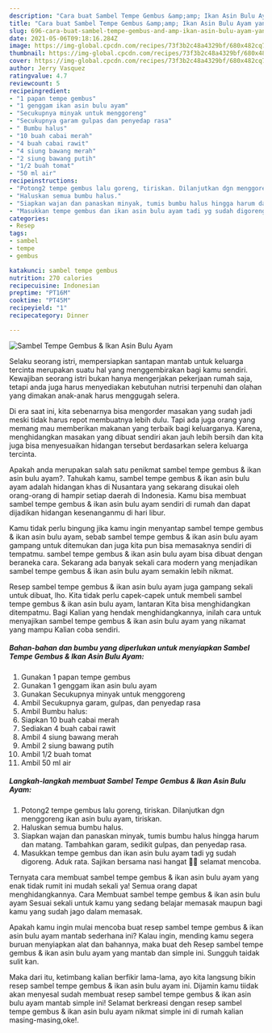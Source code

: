 ```yaml
---
description: "Cara buat Sambel Tempe Gembus &amp;amp; Ikan Asin Bulu Ayam yang enak dan Mudah Dibuat"
title: "Cara buat Sambel Tempe Gembus &amp;amp; Ikan Asin Bulu Ayam yang enak dan Mudah Dibuat"
slug: 696-cara-buat-sambel-tempe-gembus-and-amp-ikan-asin-bulu-ayam-yang-enak-dan-mudah-dibuat
date: 2021-05-06T09:18:16.284Z
image: https://img-global.cpcdn.com/recipes/73f3b2c48a4329bf/680x482cq70/sambel-tempe-gembus-ikan-asin-bulu-ayam-foto-resep-utama.jpg
thumbnail: https://img-global.cpcdn.com/recipes/73f3b2c48a4329bf/680x482cq70/sambel-tempe-gembus-ikan-asin-bulu-ayam-foto-resep-utama.jpg
cover: https://img-global.cpcdn.com/recipes/73f3b2c48a4329bf/680x482cq70/sambel-tempe-gembus-ikan-asin-bulu-ayam-foto-resep-utama.jpg
author: Jerry Vasquez
ratingvalue: 4.7
reviewcount: 5
recipeingredient:
- "1 papan tempe gembus"
- "1 genggam ikan asin bulu ayam"
- "Secukupnya minyak untuk menggoreng"
- "Secukupnya garam gulpas dan penyedap rasa"
- " Bumbu halus"
- "10 buah cabai merah"
- "4 buah cabai rawit"
- "4 siung bawang merah"
- "2 siung bawang putih"
- "1/2 buah tomat"
- "50 ml air"
recipeinstructions:
- "Potong2 tempe gembus lalu goreng, tiriskan. Dilanjutkan dgn menggoreng ikan asin bulu ayam, tiriskan."
- "Haluskan semua bumbu halus."
- "Siapkan wajan dan panaskan minyak, tumis bumbu halus hingga harum dan matang. Tambahkan garam, sedikit gulpas, dan penyedap rasa."
- "Masukkan tempe gembus dan ikan asin bulu ayam tadi yg sudah digoreng. Aduk rata. Sajikan bersama nasi hangat 🥰😍 selamat mencoba."
categories:
- Resep
tags:
- sambel
- tempe
- gembus

katakunci: sambel tempe gembus 
nutrition: 270 calories
recipecuisine: Indonesian
preptime: "PT16M"
cooktime: "PT45M"
recipeyield: "1"
recipecategory: Dinner

---
```



![Sambel Tempe Gembus &amp; Ikan Asin Bulu Ayam](https://img-global.cpcdn.com/recipes/73f3b2c48a4329bf/680x482cq70/sambel-tempe-gembus-ikan-asin-bulu-ayam-foto-resep-utama.jpg)

Selaku seorang istri, mempersiapkan santapan mantab untuk keluarga tercinta merupakan suatu hal yang menggembirakan bagi kamu sendiri. Kewajiban seorang istri bukan hanya mengerjakan pekerjaan rumah saja, tetapi anda juga harus menyediakan kebutuhan nutrisi terpenuhi dan olahan yang dimakan anak-anak harus menggugah selera.

Di era  saat ini, kita sebenarnya bisa mengorder masakan yang sudah jadi meski tidak harus repot membuatnya lebih dulu. Tapi ada juga orang yang memang mau memberikan makanan yang terbaik bagi keluarganya. Karena, menghidangkan masakan yang dibuat sendiri akan jauh lebih bersih dan kita juga bisa menyesuaikan hidangan tersebut berdasarkan selera keluarga tercinta. 



Apakah anda merupakan salah satu penikmat sambel tempe gembus &amp; ikan asin bulu ayam?. Tahukah kamu, sambel tempe gembus &amp; ikan asin bulu ayam adalah hidangan khas di Nusantara yang sekarang disukai oleh orang-orang di hampir setiap daerah di Indonesia. Kamu bisa membuat sambel tempe gembus &amp; ikan asin bulu ayam sendiri di rumah dan dapat dijadikan hidangan kesenanganmu di hari libur.

Kamu tidak perlu bingung jika kamu ingin menyantap sambel tempe gembus &amp; ikan asin bulu ayam, sebab sambel tempe gembus &amp; ikan asin bulu ayam gampang untuk ditemukan dan juga kita pun bisa memasaknya sendiri di tempatmu. sambel tempe gembus &amp; ikan asin bulu ayam bisa dibuat dengan beraneka cara. Sekarang ada banyak sekali cara modern yang menjadikan sambel tempe gembus &amp; ikan asin bulu ayam semakin lebih nikmat.

Resep sambel tempe gembus &amp; ikan asin bulu ayam juga gampang sekali untuk dibuat, lho. Kita tidak perlu capek-capek untuk membeli sambel tempe gembus &amp; ikan asin bulu ayam, lantaran Kita bisa menghidangkan ditempatmu. Bagi Kalian yang hendak menghidangkannya, inilah cara untuk menyajikan sambel tempe gembus &amp; ikan asin bulu ayam yang nikamat yang mampu Kalian coba sendiri.

<!--inarticleads1-->

##### Bahan-bahan dan bumbu yang diperlukan untuk menyiapkan Sambel Tempe Gembus &amp; Ikan Asin Bulu Ayam:

1. Gunakan 1 papan tempe gembus
1. Gunakan 1 genggam ikan asin bulu ayam
1. Gunakan Secukupnya minyak untuk menggoreng
1. Ambil Secukupnya garam, gulpas, dan penyedap rasa
1. Ambil  Bumbu halus:
1. Siapkan 10 buah cabai merah
1. Sediakan 4 buah cabai rawit
1. Ambil 4 siung bawang merah
1. Ambil 2 siung bawang putih
1. Ambil 1/2 buah tomat
1. Ambil 50 ml air




<!--inarticleads2-->

##### Langkah-langkah membuat Sambel Tempe Gembus &amp; Ikan Asin Bulu Ayam:

1. Potong2 tempe gembus lalu goreng, tiriskan. Dilanjutkan dgn menggoreng ikan asin bulu ayam, tiriskan.
1. Haluskan semua bumbu halus.
1. Siapkan wajan dan panaskan minyak, tumis bumbu halus hingga harum dan matang. Tambahkan garam, sedikit gulpas, dan penyedap rasa.
1. Masukkan tempe gembus dan ikan asin bulu ayam tadi yg sudah digoreng. Aduk rata. Sajikan bersama nasi hangat 🥰😍 selamat mencoba.




Ternyata cara membuat sambel tempe gembus &amp; ikan asin bulu ayam yang enak tidak rumit ini mudah sekali ya! Semua orang dapat menghidangkannya. Cara Membuat sambel tempe gembus &amp; ikan asin bulu ayam Sesuai sekali untuk kamu yang sedang belajar memasak maupun bagi kamu yang sudah jago dalam memasak.

Apakah kamu ingin mulai mencoba buat resep sambel tempe gembus &amp; ikan asin bulu ayam mantab sederhana ini? Kalau ingin, mending kamu segera buruan menyiapkan alat dan bahannya, maka buat deh Resep sambel tempe gembus &amp; ikan asin bulu ayam yang mantab dan simple ini. Sungguh taidak sulit kan. 

Maka dari itu, ketimbang kalian berfikir lama-lama, ayo kita langsung bikin resep sambel tempe gembus &amp; ikan asin bulu ayam ini. Dijamin kamu tiidak akan menyesal sudah membuat resep sambel tempe gembus &amp; ikan asin bulu ayam mantab simple ini! Selamat berkreasi dengan resep sambel tempe gembus &amp; ikan asin bulu ayam nikmat simple ini di rumah kalian masing-masing,oke!.

